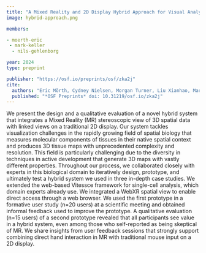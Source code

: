 ```yaml
---
title: "A Mixed Reality and 2D Display Hybrid Approach for Visual Analysis of 3D Tissue Maps"
image: hybrid-approach.png

members:

- moerth-eric
 - mark-keller
  - nils-gehlenborg

year: 2024
type: preprint

publisher: "https://osf.io/preprints/osf/zka2j"
cite:
  authors: "Eric Mörth, Cydney Nielsen, Morgan Turner, Liu Xianhao, Mark S. Keller, Johanna Beyer, Hanspeter Pfister, Chen Zhu-Tian, Nils Gehlenborg"
  published: "*OSF Preprints* doi: 10.31219/osf.io/zka2j"
---
```


We present the design and a qualitative evaluation of a novel hybrid system that integrates a Mixed Reality (MR) stereoscopic view of 3D spatial data with linked views on a traditional 2D display. Our system tackles visualization challenges in the rapidly growing field of spatial biology that measures molecular components of tissues in their native spatial context and produces 3D tissue maps with unprecedented complexity and resolution. This field is particularly challenging due to the diversity in techniques in active development that generate 3D maps with vastly different properties. Throughout our process, we collaborated closely with experts in this biological domain to iteratively design, prototype, and ultimately test a hybrid system we used in three in-depth case studies. We extended the web-based Vitessce framework for single-cell analysis, which domain experts already use. We integrated a WebXR spatial view to enable direct access through a web browser. We used the first prototype in a formative user study (n=20 users) at a scientific meeting and obtained informal feedback used to improve the prototype. A qualitative evaluation (n=15 users) of a second prototype revealed that all participants see value in a hybrid system, even among those who self-reported as being skeptical of MR. We share insights from user feedback sessions that strongly support combining direct hand interaction in MR with traditional mouse input on a 2D display.

